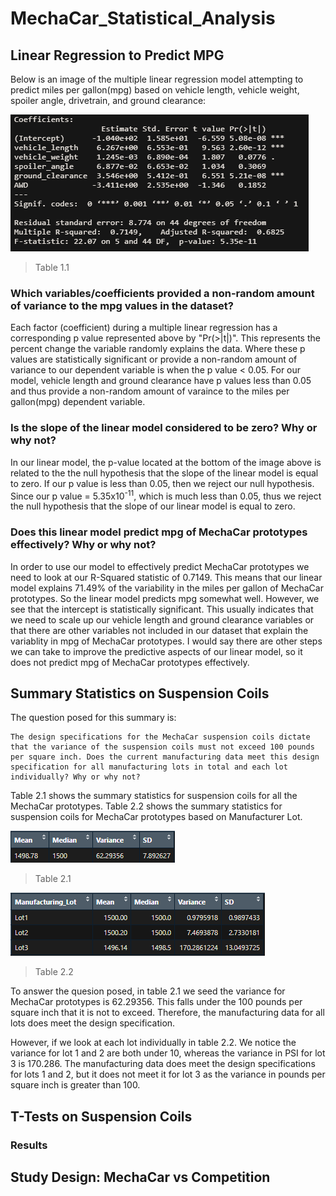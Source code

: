 # MechaCar_Statistical_Analysis
## Linear Regression to Predict MPG
Below is an image of the multiple linear regression model attempting to predict miles per gallon(mpg) based on vehicle length, vehicle weight, spoiler angle, drivetrain, and ground clearance:

![](Images/Deliverable1_LMSummary.PNG)
> Table 1.1

### Which variables/coefficients provided a non-random amount of variance to the mpg values in the dataset?
Each factor (coefficient) during a multiple linear regression has a corresponding p value represented above by "Pr(>|t|)". This represents the percent change the variable randomly explains the data. Where these p values are statistically significant or provide a non-random amount of variance to our dependent variable is when the p value < 0.05. For our model, vehicle length and ground clearance have p values less than 0.05 and thus provide a non-random amount of varaince to the miles per gallon(mpg) dependent variable.

### Is the slope of the linear model considered to be zero? Why or why not?
In our linear model, the p-value located at the bottom of the image above is related to the the null hypothesis that the slope of the linear model is equal to zero. If our p value is less than 0.05, then we reject our null hypothesis. Since our p value = 5.35x10<sup>-11</sup>, which is much less than 0.05, thus we reject the null hypothesis that the slope of our linear model is equal to zero. 

### Does this linear model predict mpg of MechaCar prototypes effectively? Why or why not?
In order to use our model to effectively predict MechaCar prototypes we need to look at our R-Squared statistic of 0.7149. This means that our linear model explains 71.49% of the variability in the miles per gallon of MechaCar prototypes. So the linear model predicts mpg somewhat well. However, we see that the intercept is statistically significant. This usually indicates that we need to scale up our vehicle length and ground clearance variables or that there are other variables not included in our dataset that explain the variablity in mpg of MechaCar prototypes. I would say there are other steps we can take to improve the predictive aspects of our linear model, so it does not predict mpg of MechaCar prototypes effectively.

## Summary Statistics on Suspension Coils
The question posed for this summary is: 
```
The design specifications for the MechaCar suspension coils dictate that the variance of the suspension coils must not exceed 100 pounds per square inch. Does the current manufacturing data meet this design specification for all manufacturing lots in total and each lot individually? Why or why not?
```
Table 2.1 shows the summary statistics for suspension coils for all the MechaCar prototypes. Table 2.2 shows the summary statistics for suspension coils for MechaCar prototypes based on Manufacturer Lot.

![](Images/Deliverable2_total_summary.PNG)
> Table 2.1

![](Images/Deliverable2_lot_summary.PNG)
> Table 2.2

To answer the quesion posed, in table 2.1 we seed the variance for MechaCar prototypes is 62.29356. This falls under the 100 pounds per square inch that it is not to exceed. Therefore, the manufacturing data for all lots does meet the design specification.

However, if we look at each lot individually in table 2.2. We notice the variance for lot 1 and 2 are both under 10, whereas the variance in PSI for lot 3 is 170.286. The manufacturing data does meet the design specifications for lots 1 and 2, but it does not meet it for lot 3 as the variance in pounds per square inch is greater than 100.

## T-Tests on Suspension Coils


### Results

## Study Design: MechaCar vs Competition

